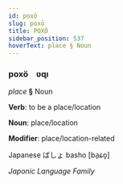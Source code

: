 ```yaml
---
id: poxö
slug: poxö
title: POXÖ
sidebar_position: 537
hoverText: place § Noun
---
```


### poxö&emsp;<span kind="abugida">ʋɋı</span>

*place* **§** Noun

**Verb**: to be a place/location

**Noun**: place/location

**Modifier**: place/location-related

Japanese ばしょ basho [ba̠ɕo̞]

*Japonic Language Family*